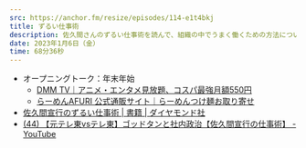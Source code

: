 ```yaml
---
src: https://anchor.fm/resize/episodes/114-e1t4bkj
title: ずるい仕事術
description: 佐久間さんのずるい仕事術を読んで、組織の中でうまく働くための方法についてアレコレ話しました。
date: 2023年1月6日（金）
time: 68分36秒
---
```


- オープニングトーク：年末年始
    - [DMM TV｜アニメ・エンタメ見放題、コスパ最強月額550円](https://tv.dmm.com/vod/)
    - [らーめんAFURI 公式通販サイト｜らーめんつけ麺お取り寄せ](https://shop.afuri.com/)
- [佐久間宣行のずるい仕事術 | 書籍 | ダイヤモンド社](https://www.diamond.co.jp/book/9784478114797.html)
- [(44) 【元テレ東vsテレ東】ゴッドタンと社内政治【佐久間宣行の仕事術】 - YouTube](https://www.youtube.com/watch?v=zKSM2OkxIYk)